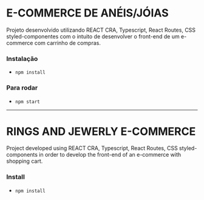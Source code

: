 # E-COMMERCE DE ANÉIS/JÓIAS

Projeto desenvolvido utilizando REACT CRA, Typescript, React Routes, CSS styled-componentes com o intuito de desenvolver o front-end de um e-commerce com carrinho de compras.


### Instalação

- `npm install`

### Para rodar

- `npm start`

---------------------------------------

# RINGS AND JEWERLY E-COMMERCE

Project developed using REACT CRA, Typescript, React Routes, CSS styled-components in order to develop the front-end of an e-commerce with shopping cart.

### Install

- `npm install`


